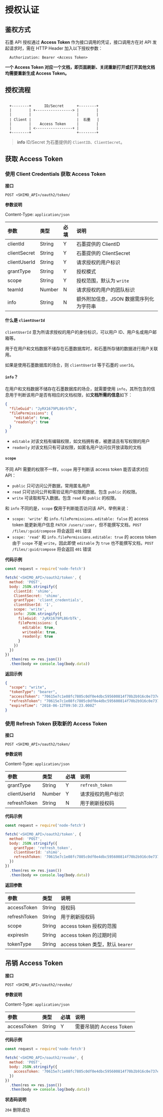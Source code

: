 # 授权认证

## 鉴权方式

石墨 API 授权通过 **Access Token** 作为接口调用的凭证，接口调用方在对 API 发起请求时，需在 HTTP Header 加入以下授权参数：

```
  Authorization: Bearer <Access Token>
```

**一个 Access Token 对应一个文档，即页面刷新、关闭重新打开或打开其他文档均需要重新生成 Access Token。**

## 授权流程

```

  +--------+      ID/Secret      +--------+
  |        | +-----------------> |        |
  |        |                     |        |
  | Client |                     |  石墨   |
  |        |    Access Token     |        |
  |        | <-----------------+ |        |
  +--------+                     +--------+

```

> **info**
> ID/Secret 为石墨提供的 `ClientID`、`ClientSecret`。


## 获取 Access Token

### 使用 Client Credentials 获取 Access Token

**接口**

`POST <SHIMO_API>/oauth2/token/`

**参数说明**

Content-Type: `application/json`

| 参数           | 类型   | 必填 | 说明                   |
| :------------ | :----- | :-- | :---                  |
| clientId     | String | Y   | 石墨提供的 ClientID     |
| clientSecret | String | Y   | 石墨提供的 ClientSecret |
| clientUserId | String | Y   | 请求授权的用户标识       |
| grantType    | String | Y   | 授权模式  |
| scope    | String | Y   | 授权范围，默认为 `write`  |
| teamId | Number | N   | 请求授权的用户的团队标识       |
| info | String | N   | 额外附加信息，JSON 数据需序列化为字符串  |

#### 什么是 `clientUserId`

`clientUserId` 意为所请求授权的用户的身份标识，可以用户 ID、用户名或用户邮箱等。

用于在用户和文档数据不储存在石墨数据库时，和石墨所存储的数据进行用户关联用。

如果是使用石墨数据库的场合，则 `clientUserId` 等于石墨的 `userId`。

#### `info`？

在用户和文档数据不储存在石墨数据库的场合，就需要使用 `info`，其所包含的信息用于判断该用户是否有相应的文档权限，如**文档所需的信息**如下：

```json
{
  "fileGuid": "JyRX1679PL86rbTk",
  "filePermissions": {
    "editable": true,
    "readonly": true
  }
}
```

- `editable` 对该文档有编辑权限，如文档拥有者，被邀请且有写权限的用户
- `readonly` 对该文档只有可读权限，如匿名用户访问仅开放读取的文档

#### `scope`

不同 API 需要的权限不一样，`scope` 用于判断该 access token 能否请求对应 API：

- `public` 只可访问公开数据，常用匿名用户
- `read` 只可访问公开和需验证用户权限的数据。包含 `public` 的权限。
- `write` 可读取和写入数据。包含 `read` 和 `public` 的权限。

和 `info` 不同的是，`scope` **仅**用于判断能否访问该 API，举例来说：

- `scope: 'write'` 和 `info.filePermissions.editable: false` 的 access token 能更新用户信息 `PATCH /users/:user`，但不能撰写文档，`POST /files/:guid/compose` 将会返回 `401` 错误
- `scope: 'read'` 和 `info.filePermissions.editable: true` 的 access token 由于 `scope` 不是 `write`，因此即使 `editable` 为 `true` 也不能撰写文档，`POST /files/:guid/compose` 将会返回 `401` 错误

**代码示例**

```js
const request = require('node-fetch')

fetch('<SHIMO_API>/oauth2/token', {
  method: 'POST',
  body: JSON.stringify({
    clientId: 'shimo',
    ClientSecret: 'shimo',
    grantType: 'client_credentials',
    clientUserId: '1',
    scope: 'write',
    info: JSON.stringify({
      fileGuid: 'JyRX1679PL86rbTk',
      filePermissions: {
        editable: true,
        writeable: true,
        readonly: true
      }
    })
  })
})
  .then(res => res.json())
  .then(body => console.log(body.data))
```

**返回示例**

```json
{
  "scope": "write",
  "tokenType": "bearer",
  "accessToken": "70615e7c1e08fc7805c0df0e4dbc595600814f70b2b916c0e737e6ca2f914e7d",
  "refreshToken": "70615e7c1e08fc7805c0df0e4dbc595600814f70b2b916c0e737e6ca2f914e7d",
  "expireTime": "2018-06-12T09:50:23.000Z"
}
```

### 使用 Refresh Token 获取新的 Access Token

**接口**

`POST <SHIMO_API>/oauth2/token/`

**参数说明**

Content-Type: `application/json`

| 参数           | 类型   | 必填 | 说明                   |
| :------------ | :----- | :-- | :---                  |
| grantType    | String | Y   | `refresh_token` |
| clientUserId       | Number | Y   | 请求授权的用户标识       |
| refreshToken | String | N   | 用于刷新授权码 |


**代码示例**

```js
const request = require('node-fetch')

fetch('<SHIMO_API>/oauth2/token', {
  method: 'POST',
  body: JSON.stringify({
    grantType: 'refresh_token',
    clientUserId: 'shimo',
    refreshToken: '70615e7c1e08fc7805c0df0e4dbc595600814f70b2b916c0e737e6ca2f914e7d'
  })
})
  .then(res => res.json())
  .then(body => console.log(body.data))
```

**返回参数**

| 参数          | 类型   | 说明                            |
| :----------- | :----- | :--                            |
| accessToken | String | 授权码                          |
| refreshToken | String | 用于刷新授权码                    |
| scope        | String | access token 授权的范围          |
| expiresIn  | String | access token 的过期时间          |
| tokenType   | String | access token 类型，默认 `bearer` |

## 吊销 Access Token

**接口**

`POST <SHIMO_API>/oauth2/revoke/`

**参数说明**

Content-Type: `application/json`

| 参数           | 类型   | 必填 | 说明                   |
| :------------ | :----- | :-- | :---                  |
| accessToken    | String | Y   | 需要吊销的 Access Token |


**代码示例**

```js
const request = require('node-fetch')

fetch('<SHIMO_API>/oauth2/revoke', {
  method: 'POST',
  body: JSON.stringify({
    accessToken: '70615e7c1e08fc7805c0df0e4dbc595600814f70b2b916c0e737e6ca2f914e7d'
  })
})
  .then(res => res.json())
  .then(body => console.log(body.data))
```

**状态码说明**

`204` 删除成功
